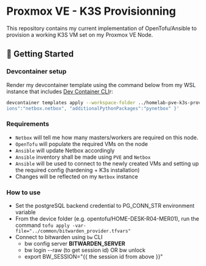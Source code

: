 # Proxmox VE - K3S Provisionning
This repository contains my current implementation of OpenTofu/Ansible to provision a working K3S VM set on my Proxmox VE Node.

## 🚀 Getting Started

### Devcontainer setup
Render my devcontainer template using the command below from my WSL instance that includes [Dev Container CLI](https://github.com/devcontainers/cli)r: 
```bash
devcontainer templates apply --workspace-folder ../homelab-pve-k3s-provisionning --template-id ghcr.io/jhoareaumarion/devcontainers/ansible-kubernetes-tofu:latest --template-args '{ "additionnalAnsibleCollect
ions":"netbox.netbox", "additionalPythonPackages":"pynetbox" }'
```

### Requirements
- `Netbox` will tell me how many masters/workers are required on this node.
- `OpenTofu` will populate the required VMs on the node
- `Ansible` will update Netbox accordingly
- `Ansible` inventory shall be made using `PVE` and `Netbox` 
- `Ansible` will be used to connect to the newly created VMs and setting up the required config (hardening + K3s installation)
- Changes will be reflected on my `Netbox` instance

### How to use
- Set the postgreSQL backend credential to PG_CONN_STR environment variable
- From the device folder (e.g. opentofu/HOME-DESK-R04-MER01), run the command `tofu apply -var-file="../common/bitwarden_provider.tfvars"`
- Connect to bitwarden using `bw` CLI
    - bw config server **BITWARDEN_SERVER**
    - bw login --raw (to get session id) OR bw unlock
    - export BW_SESSION="{{ the session id from above }}"